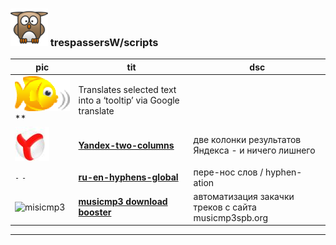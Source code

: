 ### ![userpic](res/tpw.png) trespassersW/scripts

pic | tit | dsc
--- |----- | -----
![babelfish](res/babelfish.gif)** |  Translates selected text into a ‘tooltip’ via Google translate
![Randekz](res/ya.jpg) |  **[Yandex-two-columns](show/Yandex-two-columns.md)** | две колонки результатов Яндекса - и ничего лишнего
`-` `-` | **[ru-en-hyphens-global](show/ru-en-hyphens-global.md)** |пере-нос слов / hyphen-ation
![misicmp3](mmp3.gif) | **[musicmp3 download booster](show/musicmp3_download_booster.md)** | автоматизация закачки треков с сайта musicmp3spb.org
  
----
